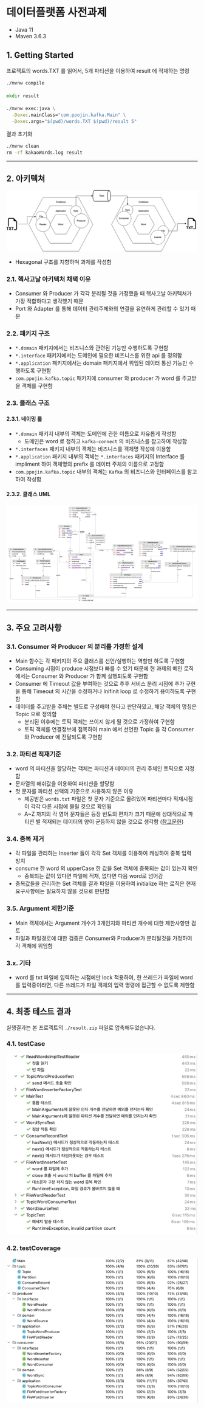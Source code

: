 # 데이터플랫폼 사전과제

- Java 11
- Maven 3.6.3

## 1. Getting Started
프로젝트의 words.TXT 를 읽어서, 5개 파티션을 이용하여 result 에 적재하는 명령
```cmd
./mvnw compile

mkdir result

./mvnw exec:java \
  -Dexec.mainClass="com.ppojin.kafka.Main" \
  -Dexec.args="$(pwd)/words.TXT $(pwd)/result 5"
```

결과 초기화
```cmd
./mvnw clean
rm -rf kakaoWords.log result
```

---

## 2. 아키텍쳐

![word_hexagonal](./doc/word_hexagonal.png)

- Hexagonal 구조를 지향하며 과제를 작성함

### 2.1. 헥사고날 아키텍처 채택 이유
- Consumer 와 Producer 가 각각 분리될 것을 가정했을 때 헥사고날 아키텍처가 가장 적합하다고 생각했기 때문
- Port 와 Adapter 를 통해 데이터 관리주체와의 연결을 유연하게 관리할 수 있기 때문

### 2.2. 패키지 구조

- `*.domain` 패키지에서는 비즈니스와 관련된 기능만 수행하도록 구현함
- `*.interface` 패키지에서는 도메인에 필요한 비즈니스를 위한 api 를 정의함
- `*.application` 패키지에서는 domain 패키지에서 위임된 데이터 통신 기능만 수행하도록 구현함
- `com.ppojin.kafka.topic` 패키지에 consumer 와 producer 가 word 를 주고받을 객체를 구현함

### 2.3. 클래스 구조

#### 2.3.1. 네이밍 룰

- `*.domain` 패키지 내부의 객체는 도메인에 관한 이름으로 자유롭게 작성함
  - 도메인은 word 로 정하고 `kafka-connect` 의 비즈니스를 참고하여 작성함
- `*.interfaces` 패키지 내부의 객체는 비즈니스를 객체명 작성에 이용함
- `*.application` 패키지 내부의 객체는 `*.interfaces` 패키지의 Interface 를 impliment 하여 객체명의 prefix 를 데이터 주체의 이름으로 고정함
- `com.ppojin.kafka.topic` 내부의 객체는 `Kafka` 의 비즈니스와 인터페이스를 참고하여 작성함

#### 2.3.2. 클래스 UML

![words](./doc/word_uml.png)


---

## 3. 주요 고려사항

### 3.1. Consumer 와 Producer 의 분리를 가정한 설계

- Main 함수는 각 패키지의 주요 클래스를 선언/실행하는 역할만 하도록 구현함
- Consuming 시점이 produce 시점보다 빠를 수 있기 때문에 현 과제의 메인 로직에서는 Consumer 와 Producer 가 함께 실행되도록 구현함
- Consumer 에 Timeout 값을 부여하는 것으로 추후 서비스 분리 시점에 추가 구현을 통해 Timeout 의 시간을 수정하거나 Inifinit loop 로 수정하기 용이하도록 구현함
- 데이터를 주고받을 주체는 별도로 구성해야 한다고 판단하였고, 해당 객체의 명칭은 Topic 으로 정의함
  - 분리된 이후에는 토픽 객체는 쓰이지 않게 될 것으로 가정하여 구현함
  - 토픽 객체를 연결정보에 접목하여 main 에서 선언한 Topic 을 각 Consumer 와 Producer 에 전달되도록 구현함

### 3.2. 파티션 적재기준

- word 의 파티션을 할당하는 객체는 파티션과 데이터의 관리 주체인 토픽으로 지정함
- 문자열의 해쉬값을 이용하여 파티션을 할당함
- 첫 문자를 파티션 선택의 기준으로 사용하지 않은 이유
  - 제공받은 `words.txt` 파일은 첫 문자 기준으로 몰려있어 파티션마다 적재시점이 각각 다른 시점에 몰릴 것으로 확인됨
  - A~Z 까지의 각 영어 문자들은 등장 빈도의 편차가 크기 때문에
    상대적으로 파티션 별 적재되는 데이터의 양이 균등하지 않을 것으로 생각함 ([참고문헌](https://en.wikipedia.org/wiki/Letter_frequency#Relative_frequencies_of_the_first_letters_of_a_word_in_English_language))
### 3.4. 중복 제거

- 각 파일을 관리하는 Inserter 들이 각각 Set 객체를 이용하여 캐싱하여 중복 입력 방지
- consume 한 word 의 upperCase 한 값을 Set 객체에 중복되는 값이 있는지 확인
  - 중복되는 값이 있다면 파일에 적재, 없다면 다음 word로 넘어감
- 중복값들을 관리하는 Set 객체를 결과 파일을 이용하여 initialize 하는 로직은 현재 요구사항에는 필요하지 않을 것으로 판단함

### 3.5. Argument 제한기준

- Main 객체에서는 Argument 개수가 3개인지와 파티션 개수에 대한 제한사항만 검토
- 파일과 파일경로에 대한 검증은 Consumer와 Producer가 분리될것을 가정하여 각 객체에 위임함

### 3.x. 기타

- word 를 txt 파일에 입력하는 시점에만 lock 적용하여, 한 쓰레드가 파일에 word 를 입력중이라면, 다른 쓰레드가 파일 객체의 입력 명령에 접근할 수 없도록 제한함

---

## 4. 최종 테스트 결과
실행결과는 본 프로젝트의 `./result.zip` 파일로 압축해두었습니다.

### 4.1. testCase
![word_testcase.png](./doc/word_testcase.png)

### 4.2. testCoverage
![word_coverage.png](./doc/word_coverage.png)